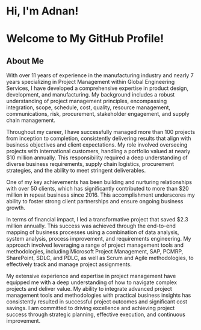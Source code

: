 <h1>Hi, I'm Adnan! </h1>

# Welcome to My GitHub Profile!

## About Me
With over 11 years of experience in the manufacturing industry and nearly 7 years specializing in Project Management within Global Engineering Services, I have developed a comprehensive expertise in product design, development, and manufacturing. My background includes a robust understanding of project management principles, encompassing integration, scope, schedule, cost, quality, resource management, communications, risk, procurement, stakeholder engagement, and supply chain management.

Throughout my career, I have successfully managed more than 100 projects from inception to completion, consistently delivering results that align with business objectives and client expectations. My role involved overseeing projects with international customers, handling a portfolio valued at nearly $10 million annually. This responsibility required a deep understanding of diverse business requirements, supply chain logistics, procurement strategies, and the ability to meet stringent deliverables.

One of my key achievements has been building and nurturing relationships with over 50 clients, which has significantly contributed to more than $20 million in repeat business since 2016. This accomplishment underscores my ability to foster strong client partnerships and ensure ongoing business growth.

In terms of financial impact, I led a transformative project that saved $2.3 million annually. This success was achieved through the end-to-end mapping of business processes using a combination of data analysis, system analysis, process improvement, and requirements engineering. My approach involved leveraging a range of project management tools and methodologies, including Microsoft Project Management, SAP, PCMRP, SharePoint, SDLC, and PDLC, as well as Scrum and Agile methodologies, to effectively track and manage project assignments.

My extensive experience and expertise in project management have equipped me with a deep understanding of how to navigate complex projects and deliver value. My ability to integrate advanced project management tools and methodologies with practical business insights has consistently resulted in successful project outcomes and significant cost savings. I am committed to driving excellence and achieving project success through strategic planning, effective execution, and continuous improvement.

